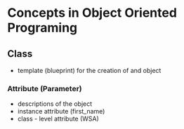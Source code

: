 # Concepts in Object Oriented Programing

## Class

- template (blueprint) for the creation of and object

### Attribute (Parameter)
- descriptions of the object
- instance attribute (first_name)
- class - level attribute (WSA)
